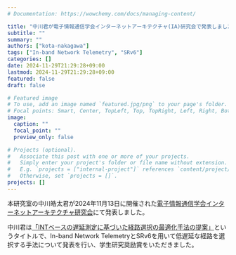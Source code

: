 ```yaml
---
# Documentation: https://wowchemy.com/docs/managing-content/

title: "中川君が電子情報通信学会インターネットアーキテクチャ(IA)研究会で発表しました"
subtitle: ""
summary: ""
authors: ["kota-nakagawa"]
tags: ["In-band Network Telemetry", "SRv6"]
categories: []
date: 2024-11-29T21:29:28+09:00
lastmod: 2024-11-29T21:29:28+09:00
featured: false
draft: false

# Featured image
# To use, add an image named `featured.jpg/png` to your page's folder.
# Focal points: Smart, Center, TopLeft, Top, TopRight, Left, Right, BottomLeft, Bottom, BottomRight.
image:
  caption: ""
  focal_point: ""
  preview_only: false

# Projects (optional).
#   Associate this post with one or more of your projects.
#   Simply enter your project's folder or file name without extension.
#   E.g. `projects = ["internal-project"]` references `content/project/deep-learning/index.md`.
#   Otherwise, set `projects = []`.
projects: []
---
```

本研究室の中川皓太君が2024年11月13日に開催された[電子情報通信学会インターネットアーキテクチャ研究会](https://ken.ieice.org/ken/program/index.php?tgs_regid=338bbd75c3dc3b74f16a3e741361826684d5e2cca7d3482390dd3b8bcfbc49af&tgid=IEICE-IA)にて発表しました。

中川君は[「INTベースの遅延測定に基づいた経路選択の最適化手法の提案」](https://ken.ieice.org/ken/paper/202411130c5L/)というタイトルで、In-band Network TelemetryとSRv6を用いて低遅延な経路を選択する手法について発表を行い、学生研究奨励賞をいただきました。
